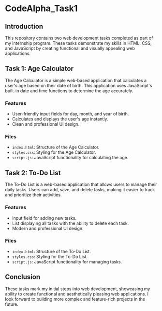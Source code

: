 # CodeAlpha_Task1


## Introduction
This repository contains two web development tasks completed as part of my internship program. These tasks demonstrate my skills in HTML, CSS, and JavaScript by creating functional and visually appealing web applications.

## Task 1: Age Calculator
The Age Calculator is a simple web-based application that calculates a user's age based on their date of birth. This application uses JavaScript's built-in date and time functions to determine the age accurately.

### Features
- User-friendly input fields for day, month, and year of birth.
- Calculates and displays the user's age instantly.
- Clean and professional UI design.

### Files
- `index.html`: Structure of the Age Calculator.
- `styles.css`: Styling for the Age Calculator.
- `script.js`: JavaScript functionality for calculating the age.

## Task 2: To-Do List
The To-Do List is a web-based application that allows users to manage their daily tasks. Users can add, save, and delete tasks, making it easier to track and prioritize their activities.

### Features
- Input field for adding new tasks.
- List displaying all tasks with the ability to delete each task.
- Modern and professional UI design.

### Files
- `index.html`: Structure of the To-Do List.
- `styles.css`: Styling for the To-Do List.
- `script.js`: JavaScript functionality for managing tasks.

## Conclusion
These tasks mark my initial steps into web development, showcasing my ability to create functional and aesthetically pleasing web applications. I look forward to building more complex and feature-rich projects in the future.

